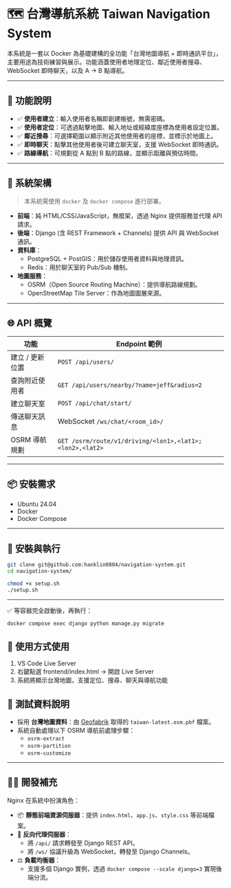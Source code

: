 # 🗺️ 台灣導航系統 Taiwan Navigation System

本系統是一套以 Docker 為基礎建構的全功能「台灣地圖導航 + 即時通訊平台」，主要用途為技術練習與展示。功能涵蓋使用者地理定位、鄰近使用者搜尋、WebSocket 即時聊天，以及 A → B 點導航。

---

## 🚀 功能說明

- ✅ **使用者建立**：輸入使用者名稱即創建帳號，無需密碼。
- ✅ **使用者定位**：可透過點擊地圖、輸入地址或經緯度座標為使用者設定位置。
- ✅ **鄰近搜尋**：可選擇範圍以顯示附近其他使用者的座標，並標示於地圖上。
- ✅ **即時聊天**：點擊其他使用者後可建立聊天室，支援 WebSocket 即時通訊。
- ✅ **路線導航**：可規劃從 A 點到 B 點的路線，並顯示距離與預估時間。
  
---

## 🧱 系統架構

> 本系統需使用 `docker` 及 `docker compose` 進行部署。

- **前端**：純 HTML/CSS/JavaScript，無框架，透過 Nginx 提供服務並代理 API 請求。
- **後端**：Django (含 REST Framework + Channels) 提供 API 與 WebSocket 通訊。
- **資料庫**：
  - PostgreSQL + PostGIS：用於儲存使用者資料與地理資訊。
  - Redis：用於聊天室的 Pub/Sub 機制。
- **地圖服務**：
  - OSRM（Open Source Routing Machine）：提供導航路線規劃。
  - OpenStreetMap Tile Server：作為地圖圖層來源。

---

## 🌐 API 概覽

| 功能             | Endpoint 範例 |
|------------------|----------------|
| 建立 / 更新位置  | `POST /api/users/` |
| 查詢附近使用者   | `GET /api/users/nearby/?name=jeff&radius=2` |
| 建立聊天室       | `POST /api/chat/start/` |
| 傳送聊天訊息     | WebSocket `/ws/chat/<room_id>/` |
| OSRM 導航規劃    | `GET /osrm/route/v1/driving/<lon1>,<lat1>;<lon2>,<lat2>` |

---

## 📦 安裝需求

- Ubuntu 24.04
- Docker
- Docker Compose

---

## 🔧 安裝與執行

```bash
git clone git@github.com:hanklin0804/navigation-system.git
cd navigation-system/

chmod +x setup.sh
./setup.sh
```

---

✅ 等容器完全啟動後，再執行：
```bash
docker compose exec django python manage.py migrate
```

## 📍 使用方式使用 
1. VS Code Live Server
2. 右鍵點選 frontend/index.html → 開啟 Live Server
3. 系統將顯示台灣地圖，支援定位、搜尋、聊天與導航功能

## 🧪 測試資料說明

- 採用 **台灣地圖資料**：由 [Geofabrik](https://download.geofabrik.de/) 取得的 `taiwan-latest.osm.pbf` 檔案。
- 系統自動處理以下 OSRM 導航前處理步驟：
  - `osrm-extract`
  - `osrm-partition`
  - `osrm-customize`

---

## 🧑‍💻 開發補充

Nginx 在系統中扮演角色：

- 📦 **靜態前端資源伺服器**：提供 `index.html`、`app.js`、`style.css` 等前端檔案。
- 🔄 **反向代理伺服器**：
  - 將 `/api/` 請求轉發至 Django REST API。
  - 將 `/ws/` 協議升級為 WebSocket，轉發至 Django Channels。
- ⚖️ **負載均衡器**：
  - 支援多個 Django 實例，透過 `docker compose --scale django=3` 實現後端分流。
